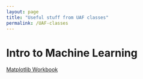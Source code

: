 ```yaml
---
layout: page
title: "Useful stuff from UAF classes"
permalink: /UAF-classes
---
```


# Intro to Machine Learning

[Matplotlib Workbook](Matplotlib%20Workbook.html)
